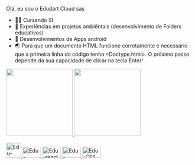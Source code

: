 Olá, eu sou o Edudart Cloud sas

- 👨‍💻 Cursando SI
- 🌱 Experiências em projetos ambiêntais (desenvolvimento de Folders educativos)
- 👯 Desenvolvimentos de Apps android
- 🌏 Para que um documento HTML funcione corretamente e necessário que a primeira linha do código tenha <Doctype.html>.
O próximo passo depende da sua capacidade de clicar na tecla Enter!
<div>
<a href="https://beacons.ai/edudart564">
<img height="180m" src="https://github-readme-stats.vercel.app/api?username=edudart564&show_icons=true&theme=dracula&include_all_commits=true&count_private=true">
<img height="180m" src="https://github-readme-stats.vercel.app/api/top-langs/?username=edudart564&layout=compact&langs_count=16&theme=dracula">
<div style="display: inline_block"><br>
 <img aling="center" alt="Edu-java" height="40" width="40" src="https://cdn.jsdelivr.net/gh/devicons/devicon@latest/icons/java/java-original.svg" > 
   <img aling="center" alt="Edu-python" height="30" width="50" src="https://cdn.jsdelivr.net/gh/devicons/devicon@latest/icons/python/python-original.svg" > 
  <img aling="center" alt="Edu-react" height="30" width="50" src="https://cdn.jsdelivr.net/gh/devicons/devicon@latest/icons/react/react-original.svg" > 
  <img aling="center" alt="Edu-HTML" height="30" width="50" src="https://cdn.jsdelivr.net/gh/devicons/devicon@latest/icons/html5/html5-original.svg" >
  <img aling="center" alt="Edu-CSS" height="30" width="50" src="https://cdn.jsdelivr.net/gh/devicons/devicon@latest/icons/css3/css3-original.svg" >
</div> 
  
